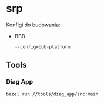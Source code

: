 # srp

Konfigi do budowania:
- BBB
    ```
    --config=bbb-platform
    ```

## Tools
### Diag App
```
bazel run //tools/diag_app/src:main
```